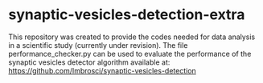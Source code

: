 # synaptic-vesicles-detection-extra
This repository was created to provide the codes needed for data analysis in a scientific study (currently under revision).
The file performance_checker.py can be used to evaluate the performance of the synaptic vesicles detector algorithm available at: https://github.com/Imbrosci/synaptic-vesicles-detection 
